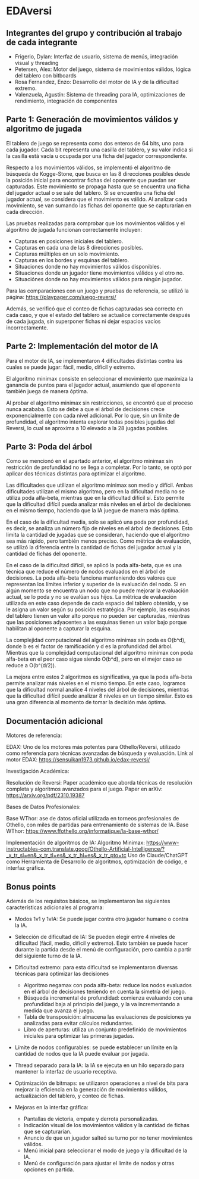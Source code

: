 # EDAversi

## Integrantes del grupo y contribución al trabajo de cada integrante

* Frigerio, Dylan: Interfaz de usuario, sistema de menús, integración visual y threading
* Petersen, Alex: Motor del juego, sistema de movimientos válidos, lógica del tablero con bitboards
* Rosa Fernandez, Enzo: Desarrollo del motor de IA y de la dificultad extremo.
* Valenzuela, Agustín: Sistema de threading para IA, optimizaciones de rendimiento, integración de componentes

## Parte 1: Generación de movimientos válidos y algoritmo de jugada

El tablero de juego se representa como dos enteros de 64 bits, uno para cada jugador. Cada bit representa una casilla del tablero, 
y su valor indica si la casilla está vacía u ocupada por una ficha del jugador correspondiente.

Respecto a los movimientos válidos, se implementó el algoritmo de búsqueda de Kogge-Stone, que busca en las 8 direcciones posibles
desde la posición inicial para encontrar fichas del oponente que puedan ser capturadas. Este movimiento se propaga hasta que 
se encuentra una ficha del jugador actual o se sale del tablero. Si se encuentra una ficha del jugador actual, se considera que
el movimiento es válido. Al analizar cada movimiento, se van sumando las fichas del oponente que se capturarían en cada dirección.

Las pruebas realizadas para comprobar que los movimientos válidos y el algoritmo de jugada funcionan correctamente incluyen:
* Capturas en posiciones iniciales del tablero.
* Capturas en cada una de las 8 direcciones posibles.
* Capturas múltiples en un solo movimiento.
* Capturas en los bordes y esquinas del tablero.
* Situaciones donde no hay movimientos válidos disponibles.
* Situaciones donde un jugador tiene movimientos válidos y el otro no.
* Situaciónes donde no hay movimientos válidos para ningún jugador.

Para las comparaciones con un juego y pruebas de referencia, se utilizó la página:
https://playpager.com/juego-reversi/
 
Además, se verificó que el conteo de fichas capturadas sea correcto en cada caso, y que el estado del tablero se actualice correctamente
después de cada jugada, sin superponer fichas ni dejar espacios vacíos incorrectamente.

## Parte 2: Implementación del motor de IA

Para el motor de IA, se implementaron 4 dificultades distintas contra las cuales se puede jugar: fácil, medio, difícil y extremo.

El algoritmo minimax consiste en seleccionar el movimiento que maximiza la ganancia de puntos para el jugador actual, 
asumiendo que el oponente también juega de manera óptima.

Al probar el algoritmo minimax sin restricciones, se encontró que el proceso nunca acababa. Esto se debe
a que el árbol de decisiones crece exponencialmente con cada nivel adicional. Por lo que, sin un límite
de profundidad, el algoritmo intenta explorar todas posibles jugadas del Reversi, lo cual se aproxima
a 10 elevado a la 28 jugadas posibles.


## Parte 3: Poda del árbol

Como se mencionó en el apartado anterior, el algoritmo minimax sin restricción de profundidad no se llega
a completar. Por lo tanto, se optó por aplicar dos técnicas distintas para optimizar el algoritmo.

Las dificultades que utilizan el algoritmo minimax son medio y difícil. Ambas dificultades utilizan el mismo algoritmo, pero en 
la dificultad media no se utiliza poda alfa-beta, mientras que en la dificultad difícil sí. Esto permite que la dificultad difícil 
pueda analizar más niveles en el árbol de decisiones en el mismo tiempo, haciendo que la IA juegue de manera más óptima.

En el caso de la dificultad media, solo se aplicó una poda por profundidad, es decir, se analiza un número fijo de
niveles en el árbol de decisiones. Esto limita la cantidad de jugadas que se consideran, haciendo que el algoritmo
sea más rápido, pero también menos preciso. Como métrica de evaluación, se utilizó la diferencia entre la cantidad
de fichas del jugador actual y la cantidad de fichas del oponente.

En el caso de la dificultad difícil, se aplicó la poda alfa-beta, que es una técnica que reduce el número de nodos
evaluados en el árbol de decisiones. La poda alfa-beta funciona manteniendo dos valores que representan los límites 
inferior y superior de la evaluación del nodo. Si en algún momento se encuentra un nodo que no puede mejorar la evaluación 
actual, se lo poda y no se evalúan sus hijos. La métrica de evaluación utilizada en este caso depende de cada espacio del
tablero obtenido, y se le asigna un valor según su posición estratégica. Por ejemplo, las esquinas del tablero tienen un valor alto
porque no pueden ser capturadas, mientras que las posiciones adyacentes a las esquinas tienen un valor bajo porque habilitan al 
oponente a capturar la esquina.

La complejidad computacional del algoritmo minimax sin poda es O(b^d), donde b es el factor de ramificación y d es la
profundidad del árbol. Mientras que la complejidad computacional del algoritmo minimax con poda alfa-beta en el peor caso 
sigue siendo O(b^d), pero en el mejor caso se reduce a O(b^(d/2)).

La mejora entre estos 2 algoritmos es significativa, ya que la poda alfa-beta permite analizar más niveles en el mismo tiempo.
En este caso, logramos que la dificultad normal analice 4 niveles del árbol de decisiones, mientras que la dificultad difícil
puede analizar 8 niveles en un tiempo similar. Esto es una gran diferencia al momento de tomar la decisión más óptima.


## Documentación adicional

Motores de referencia:

EDAX: Uno de los motores más potentes para Othello/Reversi, utilizado como referencia para técnicas avanzadas 
de búsqueda y evaluación. 
Link al motor EDAX: https://sensuikan1973.github.io/edax-reversi/

Investigación Académica:

Resolución de Reversi: Paper académico que aborda técnicas de resolución completa y algoritmos avanzados para 
el juego. 
Paper en arXiv: https://arxiv.org/pdf/2310.19387

Bases de Datos Profesionales:

Base WThor: ase de datos oficial utilizada en torneos profesionales de Othello, con miles de partidas para 
entrenamiento de sistemas de IA. 
Base WThor: https://www.ffothello.org/informatique/la-base-wthor/

Implementación de algoritmos de IA:
Algoritmo Minimax: https://www-instructables-com.translate.goog/Othello-Artificial-Intelligence/?_x_tr_sl=en&_x_tr_tl=es&_x_tr_hl=es&_x_tr_pto=tc
Uso de Claude/ChatGPT como Herramienta de Desarrollo de algoritmos, optimización de código, e interfaz gráfica.

## Bonus points

Además de los requisitos básicos, se implementaron las siguientes características adicionales al programa:

* Modos 1v1 y 1vIA: Se puede jugar contra otro jugador humano o contra la IA.

* Selección de dificultad de IA: Se pueden elegir entre 4 niveles de dificultad (fácil, medio, difícil y extremo).
  Esto también se puede hacer durante la partida desde el menú de configuración, pero cambia a partir del siguiente
  turno de la IA.

* Dificultad extremo: para esta dificultad se implementaron diversas técnicas para optimizar las decisiones
	- Algoritmo negamax con poda alfa-beta: reduce los nodos evaluados en el árbol de decisiones teniendo en cuenta
	  la simetría del juego.
	- Búsqueda incremental de profundidad: comienza evaluando con una profundidad baja al principio del juego, y la
	  va incrementando a medida que avanza el juego.
	- Tabla de transposición: almacena las evaluaciones de posiciones ya analizadas para evitar cálculos redundantes.
	- Libro de aperturas: utiliza un conjunto predefinido de movimientos iniciales para optimizar las primeras jugadas.
	
* Límite de nodos configurables: se puede establecer un límite en la cantidad de nodos que la IA puede evaluar por jugada.

* Thread separado para la IA: la IA se ejecuta en un hilo separado para mantener la interfaz de usuario receptiva.

* Optimización de bitmaps: se utilizaron operaciones a nivel de bits para mejorar la eficiencia en la generación de movimientos 
  válidos, actualización del tablero, y conteo de fichas.

* Mejoras en la interfaz gráfica:
	- Pantallas de victoria, empate y derrota personalizadas.
	- Indicación visual de los movimientos válidos y la cantidad de fichas que se capturarían.
	- Anuncio de que un jugador salteó su turno por no tener movimientos válidos.
	- Menú inicial para seleccionar el modo de juego y la dificultad de la IA.
	- Menú de configuración para ajustar el límite de nodos y otras opciones en partida.